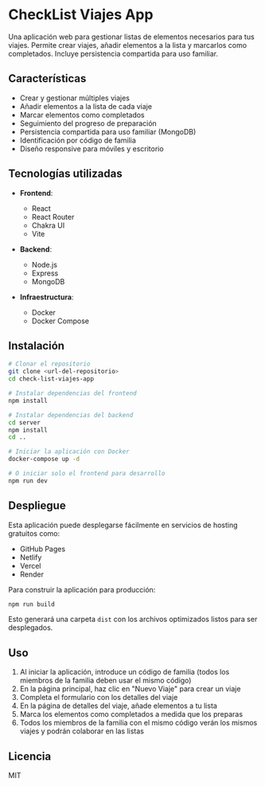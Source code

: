 # CheckList Viajes App

Una aplicación web para gestionar listas de elementos necesarios para tus viajes. Permite crear viajes, añadir elementos a la lista y marcarlos como completados. Incluye persistencia compartida para uso familiar.

## Características

- Crear y gestionar múltiples viajes
- Añadir elementos a la lista de cada viaje
- Marcar elementos como completados
- Seguimiento del progreso de preparación
- Persistencia compartida para uso familiar (MongoDB)
- Identificación por código de familia
- Diseño responsive para móviles y escritorio

## Tecnologías utilizadas

- **Frontend**:
  - React
  - React Router
  - Chakra UI
  - Vite

- **Backend**:
  - Node.js
  - Express
  - MongoDB

- **Infraestructura**:
  - Docker
  - Docker Compose

## Instalación

```bash
# Clonar el repositorio
git clone <url-del-repositorio>
cd check-list-viajes-app

# Instalar dependencias del frontend
npm install

# Instalar dependencias del backend
cd server
npm install
cd ..

# Iniciar la aplicación con Docker
docker-compose up -d

# O iniciar solo el frontend para desarrollo
npm run dev
```

## Despliegue

Esta aplicación puede desplegarse fácilmente en servicios de hosting gratuitos como:

- GitHub Pages
- Netlify
- Vercel
- Render

Para construir la aplicación para producción:

```bash
npm run build
```

Esto generará una carpeta `dist` con los archivos optimizados listos para ser desplegados.

## Uso

1. Al iniciar la aplicación, introduce un código de familia (todos los miembros de la familia deben usar el mismo código)
2. En la página principal, haz clic en "Nuevo Viaje" para crear un viaje
3. Completa el formulario con los detalles del viaje
4. En la página de detalles del viaje, añade elementos a tu lista
5. Marca los elementos como completados a medida que los preparas
6. Todos los miembros de la familia con el mismo código verán los mismos viajes y podrán colaborar en las listas

## Licencia

MIT
